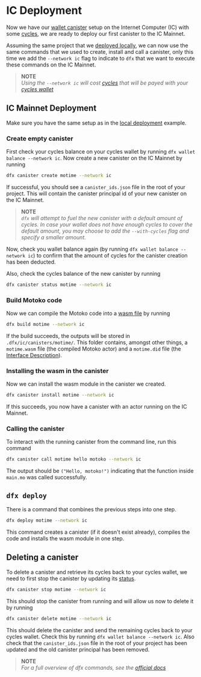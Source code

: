 # IC Deployment

Now we have our [wallet canister](/project-deployment/cycles-wallet.html) setup on the Internet Computer (IC) with some [cycles](/project-deployment/cycles-and-icp.html), we are ready to deploy our first canister to the IC Mainnet.

Assuming the same project that we [deployed locally](/project-deployment/local-deployment.html), we can now use the same commands that we used to create, install and call a canister, only this time we add the `--network ic` flag to indicate to `dfx` that we want to execute these commands on the IC Mainnet.

> **NOTE**  
> _Using the `--network ic` will cost [cycles](/project-deployment/cycles-and-icp.html) that will be payed with your [cycles wallet](/project-deployment/cycles-wallet.html)_

## IC Mainnet Deployment

Make sure you have the same setup as in the [local deployment](/project-deployment/local-deployment.html) example.

### Create empty canister

First check your cycles balance on your cycles wallet by running `dfx wallet balance --network ic`. Now create a new canister on the IC Mainnet by running

```bash
dfx canister create motime --network ic
```

If successful, you should see a `canister_ids.json` file in the root of your project. This will contain the canister principal id of your new canister on the IC Mainnet.

> **NOTE**  
> _`dfx` will attempt to fuel the new canister with a default amount of cycles. In case your wallet does not have enough cycles to cover the default amount, you may choose to add the `--with-cycles` flag and specify a smaller amount._

Now, check you wallet balance again (by running `dfx wallet balance --network ic`) to confirm that the amount of cycles for the canister creation has been deducted.

Also, check the cycles balance of the new canister by running

```bash
dfx canister status motime --network ic
```

### Build Motoko code

Now we can compile the Motoko code into a [wasm file](/internet-computer-programming-concepts/actors/actor-to-canister.html#code-compiling-and-wasm-modules) by running

```bash
dfx build motime --network ic
```

If the build succeeds, the outputs will be stored in `.dfx/ic/canisters/motime/`. This folder contains, amongst other things, a `motime.wasm` file (the compiled Motoko actor) and a `motime.did` file (the [Interface Description](/internet-computer-programming-concepts/async-data/candid.html)).

### Installing the wasm in the canister

Now we can install the wasm module in the canister we created.

```bash
dfx canister install motime --network ic
```

If this succeeds, you now have a canister with an actor running on the IC Mainnet.

### Calling the canister

To interact with the running canister from the command line, run this command

```bash
dfx canister call motime hello motoko --network ic
```

The output should be `("Hello, motoko!")` indicating that the function inside `main.mo` was called successfully.

## `dfx deploy`

There is a command that combines the previous steps into one step.

```bash
dfx deploy motime --network ic
```

This command creates a canister (if it doesn't exist already), compiles the code and installs the wasm module in one step.

## Deleting a canister

To delete a canister and retrieve its cycles back to your cycles wallet, we need to first stop the canister by updating its [status](/project-deployment/canister-status.html).

```bash
dfx canister stop motime --network ic
```

This should stop the canister from running and will allow us now to delete it by running

```bash
dfx canister delete motime --network ic
```

This should delete the canister and send the remaining cycles back to your cycles wallet. Check this by running `dfx wallet balance --network ic`. Also check that the `canister_ids.json` file in the root of your project has been updated and the old canister principal has been removed.

> **NOTE**  
> _For a full overview of dfx commands, see the [official docs](https://internetcomputer.org/docs/current/references/cli-reference/)_
